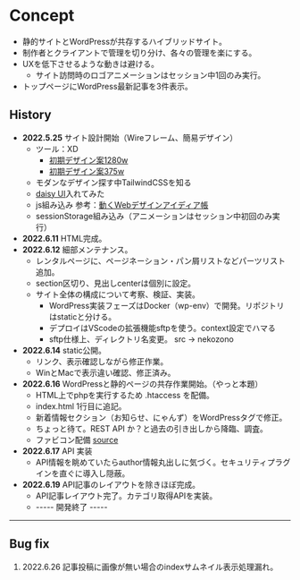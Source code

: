 # Concept

- 静的サイトとWordPressが共存するハイブリッドサイト。
- 制作者とクライアントで管理を切り分け、各々の管理を楽にする。
- UXを低下させるような動きは避ける。
  - サイト訪問時のロゴアニメーションはセッション中1回のみ実行。
- トップページにWordPress最新記事を3件表示。

## History

- __2022.5.25__ サイト設計開始（Wireフレーム、簡易デザイン）
  -  ツール：XD
     - [初期デザイン案1280w](https://xd.adobe.com/view/193944f9-4114-4ae5-bb9f-5cd4284df7d6-4c6a/?fullscreen)
     - [初期デザイン案375w](https://xd.adobe.com/view/e0d61eca-fe49-4461-8113-8ac5e36b7315-b585/?fullscreen)
  - モダンなデザイン探す中TailwindCSSを知る
  - [daisy UI](https://daisyui.com/)入れてみた
  - js組み込み 参考：[動くWebデザインアイディア帳](https://coco-factory.jp/ugokuweb/)
  - sessionStorage組み込み（アニメーションはセッション中初回のみ実行）
- __2022.6.11__ HTML完成。
- __2022.6.12__ 細部メンテナンス。
  - レンタルページに、ページネーション・パン屑リストなどパーツリスト追加。
  - section区切り、見出しcenterは個別に設定。
  - サイト全体の構成について考察、検証、実装。
    - WordPress実装フェーズはDocker（wp-env）で開発。リポジトリはstaticと分ける。
    - デプロイはVScodeの拡張機能sftpを使う。context設定でハマる
    - sftp仕様上、ディレクトリ名変更。 src → nekozono 
- __2022.6.14__ static公開。
  - リンク、表示確認しながら修正作業。
  - WinとMacで表示違い確認、修正済み。
- __2022.6.16__ WordPressと静的ページの共存作業開始。（やっと本題）
  - HTML上でphpを実行するため .htaccess を配備。
  - index.html 1行目に追記。
  - 新着情報セクション（お知らせ、にゃんず）をWordPressタグで修正。
  - ちょっと待て。REST API か？と過去の引き出しから降臨、調査。
  - ファビコン配備 [source](https://evilmartians.com/chronicles/how-to-favicon-in-2021-six-files-that-fit-most-needs)
- __2022.6.17__ API 実装
  - API情報を眺めていたらauthor情報丸出しに気づく。セキュリティプラグインを直ぐに導入し隠蔽。 
- __2022.6.19__ API記事のレイアウトを除きほぼ完成。
  - API記事レイアウト完了。カテゴリ取得APIを実装。
  -  ----- 開発終了 -----

---
## Bug fix

1. 2022.6.26 記事投稿に画像が無い場合のindexサムネイル表示処理漏れ。
